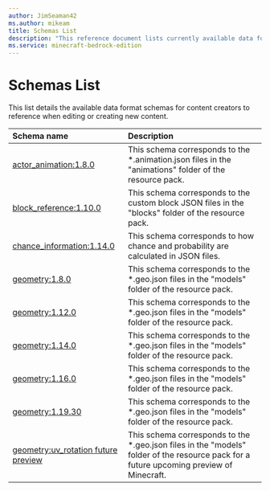 ```yaml
---
author: JimSeaman42
ms.author: mikeam
title: Schemas List
description: "This reference document lists currently available data format schemas"
ms.service: minecraft-bedrock-edition
---
```


# Schemas List

This list details the available data format schemas for content creators to reference when editing or creating new content.

| Schema name| Description|
|:------------|:------------|
| [actor_animation:1.8.0](Schemas\minecraftSchema_actor_animation_1.8.0.md)| This schema corresponds to the *.animation.json files in the "animations" folder of the resource pack.|
| [block_reference:1.10.0](Schemas\minecraftSchema_block_reference_1.10.0.md)|This schema corresponds to the custom block JSON files in the "blocks" folder of the resource pack. |
| [chance_information:1.14.0](Schemas\minecraftSchema_chance_information_1.14.0.md)|This schema corresponds to how chance and probability are calculated in JSON files. |
| [geometry:1.8.0](Schemas\minecraftSchema_geometry_1.8.0.md)| This schema corresponds to the *.geo.json files in the "models" folder of the resource pack.|
| [geometry:1.12.0](Schemas\minecraftSchema_geometry_1.12.0.md)| This schema corresponds to the *.geo.json files in the "models" folder of the resource pack.|
| [geometry:1.14.0](Schemas\minecraftSchema_geometry_1.14.0.md)| This schema corresponds to the *.geo.json files in the "models" folder of the resource pack.|
| [geometry:1.16.0](Schemas\minecraftSchema_geometry_1.16.0.md)| This schema corresponds to the *.geo.json files in the "models" folder of the resource pack.|
| [geometry:1.19.30](Schemas\minecraftSchema_geometry_1.19.30.md)| This schema corresponds to the *.geo.json files in the "models" folder of the resource pack.|
| [geometry:uv_rotation future preview](Schemas\minecraftSchema_geometry_futurepreview.md)| This schema corresponds to the *.geo.json files in the "models" folder of the resource pack for a future upcoming preview of Minecraft.|